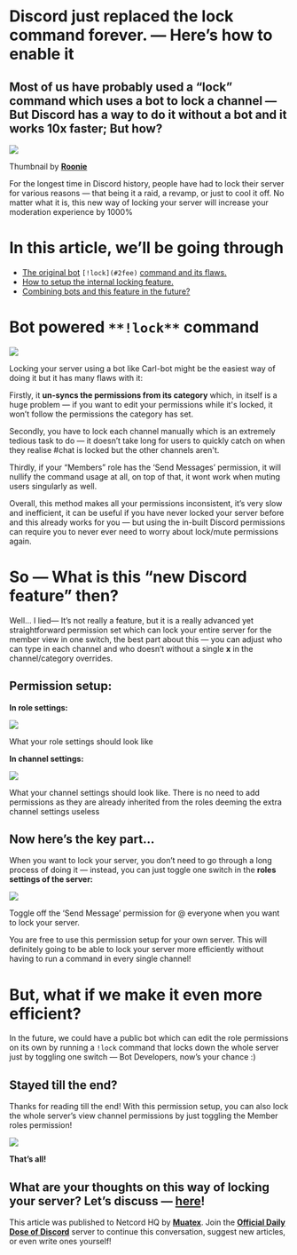 Discord just replaced the lock command forever. — Here’s how to enable it
=========================================================================

Most of us have probably used a “lock” command which uses a bot to lock a channel — But Discord has a way to do it without a bot and it works 10x faster; But how?
------------------------------------------------------------------------------------------------------------------------------------------------------------------

![](https://miro.medium.com/max/1400/1*xH4Fehd-M2GhsC--9vS-YQ.png)

Thumbnail by [**Roonie**](http://roonie.in)

For the longest time in Discord history, people have had to lock their server for various reasons — that being it a raid, a revamp, or just to cool it off. No matter what it is, this new way of locking your server will increase your moderation experience by 1000%

In this article, we’ll be going through
=======================================

*   [The original bot](#2fee) `[!lock](#2fee)` [command and its flaws.](#2fee)
*   [How to setup the internal locking feature.](#7e5c)
*   [Combining bots and this feature in the future?](#7e5c)

**Bot powered** `**!lock**` **command**
=======================================

![](https://miro.medium.com/max/1400/1*ZavVIthN6jS7b7XaeJjIVg.png)

Locking your server using a bot like Carl-bot might be the easiest way of doing it but it has many flaws with it:

Firstly, it **un-syncs the permissions from its category** which, in itself is a huge problem — if you want to edit your permissions while it's locked, it won’t follow the permissions the category has set.

Secondly, you have to lock each channel manually which is an extremely tedious task to do — it doesn’t take long for users to quickly catch on when they realise #chat is locked but the other channels aren't.

Thirdly, if your “Members” role has the ‘Send Messages’ permission, it will nullify the command usage at all, on top of that, it wont work when muting users singularly as well.

Overall, this method makes all your permissions inconsistent, it’s very slow and inefficient, it can be useful if you have never locked your server before and this already works for you — but using the in-built Discord permissions can require you to never ever need to worry about lock/mute permissions again.

So — What is this “new Discord feature” then?
=============================================

Well… I lied— It’s not really a feature, but it is a really advanced yet straightforward permission set which can lock your entire server for the member view in one switch, the best part about this — you can adjust who can type in each channel and who doesn’t without a single **x** in the channel/category overrides.

Permission setup:
-----------------

**In role settings:**

![](https://miro.medium.com/max/1400/1*RcoTz_QuG1BPqLPAT0HEEA.png)

What your role settings should look like

**In channel settings:**

![](https://miro.medium.com/max/1400/1*_3OghhFdyGphuv5IzAlkGA.png)

What your channel settings should look like. There is no need to add permissions as they are already inherited from the roles deeming the extra channel settings useless

Now here’s the key part…
------------------------

When you want to lock your server, you don’t need to go through a long process of doing it — instead, you can just toggle one switch in the **roles settings of the server:**

![](https://miro.medium.com/max/1400/1*ScjuM2RS8fonOf0vSzNk6Q.png)

Toggle off the ‘Send Message’ permission for @ everyone when you want to lock your server.

You are free to use this permission setup for your own server. This will definitely going to be able to lock your server more efficiently without having to run a command in every single channel!

But, what if we make it even more efficient?
============================================

In the future, we could have a public bot which can edit the role permissions on its own by running a `!lock` command that locks down the whole server just by toggling one switch — Bot Developers, now’s your chance :)

Stayed till the end?
--------------------

Thanks for reading till the end! With this permission setup, you can also lock the whole server’s view channel permissions by just toggling the Member roles permission!

![](https://miro.medium.com/max/1400/1*F6m1HO0JpE1l8btH0X4Kbw.png)

**That’s all!**

What are your thoughts on this way of locking your server? Let’s discuss — [here](https://discord.gg/JjfYGRJ2NN)!
-----------------------------------------------------------------------------------------------------------------

This article was published to Netcord HQ by [**Muatex**](https://tiktok.com/@muatex). Join the [**Official Daily Dose of Discord**](https://discord.gg/JjfYGRJ2NN) server to continue this conversation, suggest new articles, or even write ones yourself!
